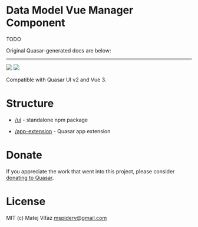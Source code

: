 # Data Model Vue Manager Component

TODO

Original Quasar-generated docs are below:

---

<img src="https://img.shields.io/npm/v/quasar-ui-data-model-manager.svg?label=quasar-ui-data-model-manager">
<img src="https://img.shields.io/npm/v/quasar-app-extension-data-model-manager.svg?label=quasar-app-extension-data-model-manager">

Compatible with Quasar UI v2 and Vue 3.

# Structure

* [/ui](ui) - standalone npm package

* [/app-extension](app-extension) - Quasar app extension

# Donate

If you appreciate the work that went into this project, please consider [donating to Quasar](https://donate.quasar.dev).

# License

MIT (c) Matej Víťaz <mspiderv@gmail.com>
